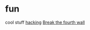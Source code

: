 # fun
<!DOCTYPE html>
<html>
  <head>
   cool stuff
  </head>
  <body>
    <a href="https://hackertyper.net/">hacking</a>
    <a href="https://smashthewalls.com/">Break the fourth wall</a>
  </body>
</html>

